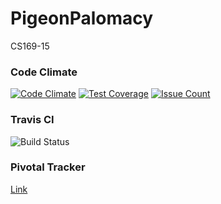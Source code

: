 # PigeonPalomacy
CS169-15

### Code Climate
[![Code Climate](https://codeclimate.com/github/bicro/PigeonPalomacy/badges/gpa.svg)](https://codeclimate.com/github/bicro/PigeonPalomacy)
[![Test Coverage](https://codeclimate.com/repos/56e3c270e048ef007201368e/badges/2078f5c947142616f41d/coverage.svg)](https://codeclimate.com/repos/56e3c270e048ef007201368e/coverage)
[![Issue Count](https://codeclimate.com/github/bicro/PigeonPalomacy/badges/issue_count.svg)](https://codeclimate.com/github/bicro/PigeonPalomacy)

### Travis CI
![Build Status](https://travis-ci.org/bicro/PigeonPalomacy.svg?branch=dev)

### Pivotal Tracker
[Link](https://www.pivotaltracker.com/n/projects/1546011)
